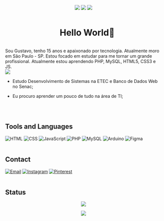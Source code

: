 <p align="center">
   <img src="https://badges.pufler.dev/visits/GuNunesB/GuNunesB"/> 
   <img src="https://badges.pufler.dev/repos/GuNunesB"/>
   <img src="https://badges.pufler.dev/commits/monthly/GuNunesB" />
</p>
<div id="user-content-toc">
   <ul align="center">
   <summary><h1 style="display: inline-block">Hello World👋</h1></summary>
</div>
      Sou Gustavo, tenho 15 anos e apaixonado por tecnologia. Atualmente moro em São Paulo - SP. Estou focado em estudar para me tornar um grande profissional. Atualmente estou aprendendo PHP, MySQL, HTML5, CSS3 e JS.
<br><img src="https://images.wallpapersden.com/image/download/japanese-castle-pixel-art_bGZnbmWUmZqaraWkpJRmaWVlrWllZQ.jpg"><br>

- Estudo Desenvolvimento de Sistemas na ETEC e Banco de Dados Web no Senac;

- Eu procuro aprender um pouco de tudo na área de TI;

<br><br>
## Tools and Languages

![HTML](https://img.shields.io/badge/-HTML-E34F26?style=flat&logo=html5&logoColor=white)
![CSS](https://img.shields.io/badge/-CSS-1572B6?style=flat&logo=css3&logoColor=white)
![JavaScript](https://img.shields.io/badge/-JavaScript-F7DF1E?style=flat&logo=javascript&logoColor=black)
![PHP](https://img.shields.io/badge/-PHP-777BB4?style=flat&logo=php&logoColor=white)
![MySQL](https://img.shields.io/badge/-MySQL-4479A1?style=flat&logo=mysql&logoColor=white)
![Arduino](https://img.shields.io/badge/-Arduino-00979D?style=flat&logo=arduino&logoColor=white)
![Figma](https://img.shields.io/badge/-Figma-F24E1E?style=flat&logo=figma&logoColor=white)
<br>
<br>
## Contact

[![Email](https://img.shields.io/badge/-Email-D14836?style=flat&logo=gmail&logoColor=white)](mailto:gununes280@gmail.com)
[![Instagram](https://img.shields.io/badge/-Instagram-E4405F?style=flat&logo=instagram&logoColor=white)](https://www.instagram.com/gu_nunes280/)
[![Pinterest](https://img.shields.io/badge/-Pinterest-BD081C?style=flat&logo=pinterest&logoColor=white)](https://br.pinterest.com/GustavoNunes280/)
<br>
<br>
## Status

<p align = "center">
   <img  src = "https://github-readme-stats.vercel.app/api?username=GuNunes28&show_icons=true&theme=blue-green&line_height=27">
</p>
       
<p align = "center">
   <img  src="https://github-readme-streak-stats.herokuapp.com/?user=GuNunes28&show_icons=true&locale=en&layout=compact&theme=blue-green&line_height=0" />
</p> 
       

